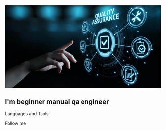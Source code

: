 ![Header](https://github.com/ipetko81/ipetko81/blob/main/accets/qa.jpg)

## I'm beginner manual qa engineer

Languages and Tools

Follow me
